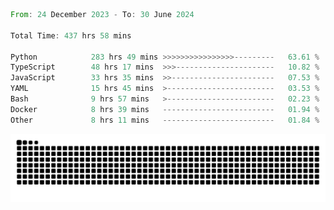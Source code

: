<!--START_SECTION:waka-->

```rust
From: 24 December 2023 - To: 30 June 2024

Total Time: 437 hrs 58 mins

Python            283 hrs 49 mins >>>>>>>>>>>>>>>>---------   63.61 %
TypeScript        48 hrs 17 mins  >>>----------------------   10.82 %
JavaScript        33 hrs 35 mins  >>-----------------------   07.53 %
YAML              15 hrs 45 mins  >------------------------   03.53 %
Bash              9 hrs 57 mins   >------------------------   02.23 %
Docker            8 hrs 39 mins   -------------------------   01.94 %
Other             8 hrs 11 mins   -------------------------   01.84 %
```

<!--END_SECTION:waka-->


<picture>
  <source media="(prefers-color-scheme: dark)" srcset="https://raw.githubusercontent.com/jeerawut97/jeerawut97/output/github-contribution-grid-snake.svg">
  <img alt="github contribution grid snake animation" src="https://raw.githubusercontent.com/jeerawut97/jeerawut97/output/github-contribution-grid-snake.svg">
</picture>
